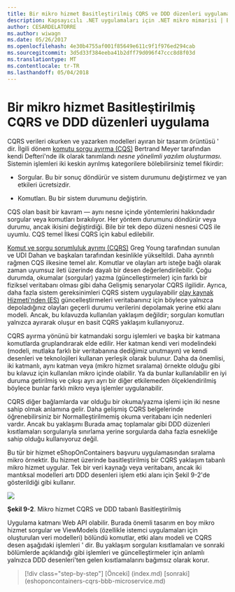```yaml
---
title: Bir mikro hizmet Basitleştirilmiş CQRS ve DDD düzenleri uygulama
description: Kapsayıcılı .NET uygulamaları için .NET mikro mimarisi | Bir mikro hizmet Basitleştirilmiş CQRS ve DDD düzenleri uygulama
author: CESARDELATORRE
ms.author: wiwagn
ms.date: 05/26/2017
ms.openlocfilehash: 4e30b4755af001f85649e611c9f1f976ed294cab
ms.sourcegitcommit: 3d5d33f384eeba41b2dff79d096f47ccc8d8f03d
ms.translationtype: MT
ms.contentlocale: tr-TR
ms.lasthandoff: 05/04/2018
---
```

# <a name="applying-simplified-cqrs-and-ddd-patterns-in-a-microservice"></a>Bir mikro hizmet Basitleştirilmiş CQRS ve DDD düzenleri uygulama

CQRS verileri okurken ve yazarken modelleri ayıran bir tasarım örüntüsü ' dir. İlgili dönem [komutu sorgu ayırma (CQS)](https://martinfowler.com/bliki/CommandQuerySeparation.html) Bertrand Meyer tarafından kendi Defteri'nde ilk olarak tanımlandı *nesne yönelimli yazılım oluşturması*. Sistemin işlemleri iki keskin ayrılmış kategorilere bölebilirsiniz temel fikirdir:

-   Sorgular. Bu bir sonuç döndürür ve sistem durumunu değiştirmez ve yan etkileri ücretsizdir.

-   Komutları. Bu bir sistem durumunu değiştirin.

CQS olan basit bir kavram — aynı nesne içinde yöntemlerini hakkındadır sorgular veya komutları bırakılıyor. Her yöntem durumunu döndürür veya durumu, ancak ikisini değiştirdiği. Bile bir tek depo düzeni nesnesi CQS ile uyumlu. CQS temel İlkesi CQRS için kabul edilebilir.

[Komut ve sorgu sorumluluk ayrımı (CQRS)](https://martinfowler.com/bliki/CQRS.html) Greg Young tarafından sunulan ve UDI Dahan ve başkaları tarafından kesinlikle yükseltildi. Daha ayrıntılı rağmen CQS ilkesine temel alır. Komutlar ve olayları artı isteğe bağlı olarak zaman uyumsuz ileti üzerinde dayalı bir desen değerlendirilebilir. Çoğu durumda, okumalar (sorgular) yazma (güncelleştirmeler) için farklı bir fiziksel veritabanı olması gibi daha Gelişmiş senaryolar CQRS ilgilidir. Ayrıca, daha fazla sistem gereksinimleri CQRS sistem uygulayabilir [olay kaynak Hizmeti'nden (ES)](http://codebetter.com/gregyoung/2010/02/20/why-use-event-sourcing/) güncelleştirmeleri veritabanınız için böylece yalnızca depoladığınız olayları geçerli durumu verilerini depolamak yerine etki alanı modeli. Ancak, bu kılavuzda kullanılan yaklaşım değildir; sorguları komutları yalnızca ayırarak oluşur en basit CQRS yaklaşım kullanıyoruz.

CQRS ayırma yönünü bir katmandaki sorgu işlemleri ve başka bir katmana komutlarda gruplandırarak elde edilir. Her katman kendi veri modelindeki (modeli, mutlaka farklı bir veritabanına dediğimiz unutmayın) ve kendi desenleri ve teknolojileri kullanan yerleşik olarak bulunur. Daha da önemlisi, iki katmanlı, aynı katman veya (mikro hizmet sıralama) örnekte olduğu gibi bu kılavuz için kullanılan mikro içinde olabilir. Ya da bunlar kullanılabilir en iyi duruma getirilmiş ve çıkışı ayrı ayrı bir diğer etkilemeden ölçeklendirilmiş böylece bunlar farklı mikro veya işlemler uygulanabilir.

CQRS diğer bağlamlarda var olduğu bir okuma/yazma işlemi için iki nesne sahip olmak anlamına gelir. Daha gelişmiş CQRS belgelerinde öğrenebilirsiniz bir Normalleştirilmemiş okuma veritabanı için nedenleri vardır. Ancak bu yaklaşımı Burada amaç toplamalar gibi DDD düzenleri kısıtlamaları sorgularıyla sınırlama yerine sorgularda daha fazla esnekliğe sahip olduğu kullanıyoruz değil.

Bu tür bir hizmet eShopOnContainers başvuru uygulamasından sıralama mikro örnektir. Bu hizmet üzerinde basitleştirilmiş bir CQRS yaklaşım tabanlı mikro hizmet uygular. Tek bir veri kaynağı veya veritabanı, ancak iki mantıksal modelleri artı DDD desenleri işlem etki alanı için Şekil 9-2'de gösterildiği gibi kullanır.

![](./media/image2.png)

**Şekil 9-2**. Mikro hizmet CQRS ve DDD tabanlı Basitleştirilmiş

Uygulama katmanı Web API olabilir. Burada önemli tasarım en boy mikro hizmet sorgular ve ViewModels (özellikle istemci uygulamaları için oluşturulan veri modelleri) bölündü komutlar, etki alanı modeli ve CQRS desen aşağıdaki işlemleri ' dir. Bu yaklaşım sorguları kısıtlamaları ve sonraki bölümlerde açıklandığı gibi işlemleri ve güncelleştirmeler için anlamlı yalnızca DDD desenleri'ten gelen kısıtlamalarını bağımsız olarak korur.


>[!div class="step-by-step"]
[Önceki] (index.md) [sonraki] (eshoponcontainers-cqrs-bbb-microservice.md)

